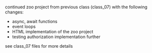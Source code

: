 continued zoo project from previous class (class_07) with the following changes:

- async, await functions
- event loops
- HTML implementation of the zoo project
- testing authorization implementation further

see class_07 files for more details
